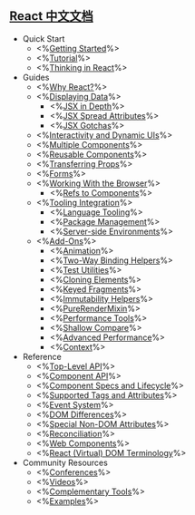 ## [React 中文文档](https://github.com/facebook/react/tree/v15.4.0-rc.3/docs/docs)

* Quick Start
  * <%[Getting Started](getting-started.zh-CN.md)%>
  * <%[Tutorial](tutorial.zh-CN.md)%>
  * <%[Thinking in React](thinking-in-react.zh-CN.md)%>
* Guides
  * <%[Why React?](01-why-react.zh-CN.md)%>
  * <%[Displaying Data](02-displaying-data.zh-CN.md)%>
    * <%[JSX in Depth](02.1-jsx-in-depth.zh-CN.md)%>
    * <%[JSX Spread Attributes](02.2-jsx-spread.zh-CN.md)%>
    * <%[JSX Gotchas](02.3-jsx-gotchas.zh-CN.md)%>
  * <%[Interactivity and Dynamic UIs](03-interactivity-and-dynamic-uis.zh-CN.md)%>
  * <%[Multiple Components](04-multiple-components.zh-CN.md)%>
  * <%[Reusable Components](05-reusable-components.zh-CN.md)%>
  * <%[Transferring Props](06-transferring-props.zh-CN.md)%>
  * <%[Forms](07forms.zh-CN.md)%>
  * <%[Working With the Browser](08-working-with-the-browser.zh-CN.md)%>
    * <%[Refs to Components](08.1-more-about-refs.zh-CN.md)%>
  * <%[Tooling Integration](09-tooling-integration.zh-CN.md)%>
    * <%[Language Tooling](09.1-language-tooling.md)%>
    * <%[Package Management](09.2-package-management.md)%>
    * <%[Server-side Environments](09.3-environments.md)%>
  * <%[Add-Ons](10-addons.zh-CN.md)%>
    * <%[Animation](10.1-animation.zh-CN.md)%>
    * <%[Two-Way Binding Helpers](10.2-form-input-binding-sugar.zh-CN.md)%>
    * <%[Test Utilities](10.4-test-utils.zh-CN.md)%>
    * <%[Cloning Elements](10.5-clone-with-props.zh-CN.md)%>
    * <%[Keyed Fragments](10.6-create-fragment.zh-CN.md)%>
    * <%[Immutability Helpers](10.7-update.zh-CN.md)%>
    * <%[PureRenderMixin](10.8-pure-render-mixin.zh-CN.md)%>
    * <%[Performance Tools](10.9-perf.zh-CN.md)%>
    * <%[Shallow Compare](10.10-shallow-compare.zh-CN.md)%>
    * <%[Advanced Performance](11-advanced-performance.zh-CN.md)%>
    * <%[Context](12-context.zh-CN.md)%>
* Reference
  * <%[Top-Level API](ref-01-top-level-api.zh-CN.md)%>
  * <%[Component API](ref-02-component-api.zh-CN.md)%>
  * <%[Component Specs and Lifecycle](ref-03-component-specs.zh-CN.md)%>
  * <%[Supported Tags and Attributes](ref-04-tags-and-attributes.zh-CN.md)%>
  * <%[Event System](ref-05-events.zh-CN.md)%>
  * <%[DOM Differences](ref-06-dom-differences.zh-CN.md)%>
  * <%[Special Non-DOM Attributes](ref-07-special-non-dom-attributes.zh-CN.md)%>
  * <%[Reconciliation](ref-08-reconciliation.zh-CN.md)%>
  * <%[Web Components](ref-09-webcomponents.zh-CN.md)%>
  * <%[React (Virtual) DOM Terminology](ref-10-glossary.zh-CN.md)%>
* Community Resources
  * <%[Conferences](conferences.zh-CN.md)%>
  * <%[Videos](videos.zh-CN.md)%>
  * <%[Complementary Tools](complementary-tools.zh-CN.md)%>
  * <%[Examples](examples.zh-CN.md)%>
